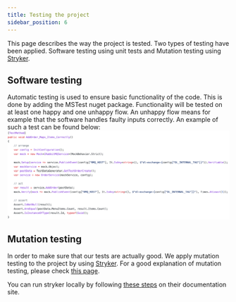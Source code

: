 ```yaml
---
title: Testing the project
sidebar_position: 6
---
```


This page describes the way the project is tested. Two types of testing have been applied. Software testing using unit tests and Mutation testing using [Stryker](https://stryker-mutator.io).

## Software testing

Automatic testing is used to ensure basic functionality of the code. This is done by adding the MSTest nuget package. Functionality will be tested on at least one happy and one unhappy flow. An unhappy flow means for example that the software handles faulty inputs correctly.
An example of such a test can be found below:
![Unit Test Example](./img/test-example.png)

## Mutation testing

In order to make sure that our tests are actually good. We apply mutation testing to the project by using [Stryker](https://stryker-mutation.io). For a good explanation of mutation testing, please check [this page](https://stryker-mutator.io/docs/).

You can run stryker locally by following [these steps](https://stryker-mutator.io/docs/stryker-net/getting-started/) on their documentation site.
